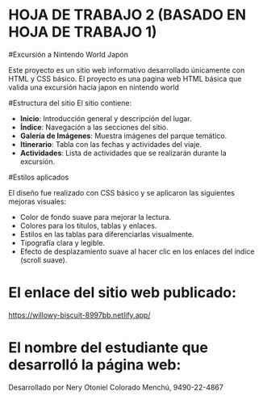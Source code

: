 # HOJA DE TRABAJO 2 (BASADO EN HOJA DE TRABAJO 1)

#Excursión a Nintendo World Japón

Este proyecto es un sitio web informativo desarrollado únicamente con HTML y CSS básico. El proyecto es una pagina web HTML básica que valida una excursión hacia japon en nintendo world


#Estructura del sitio
El sitio contiene:

- **Inicio**: Introducción general y descripción del lugar.
- **Índice**: Navegación a las secciones del sitio.
- **Galería de Imágenes**: Muestra imágenes del parque temático.
- **Itinerario**: Tabla con las fechas y actividades del viaje.
- **Actividades**: Lista de actividades que se realizarán durante la excursión.

#Estilos aplicados

El diseño fue realizado con CSS básico y se aplicaron las siguientes mejoras visuales:

- Color de fondo suave para mejorar la lectura.
- Colores para los títulos, tablas y enlaces.
- Estilos en las tablas para diferenciarlas visualmente.
- Tipografía clara y legible.
- Efecto de desplazamiento suave al hacer clic en los enlaces del índice (scroll suave).

  
# El enlace del sitio web publicado:
https://willowy-biscuit-8997bb.netlify.app/

# El nombre del estudiante que desarrolló la página web: 
   Desarrollado por Nery Otoniel Colorado Menchú, 9490-22-4867 

